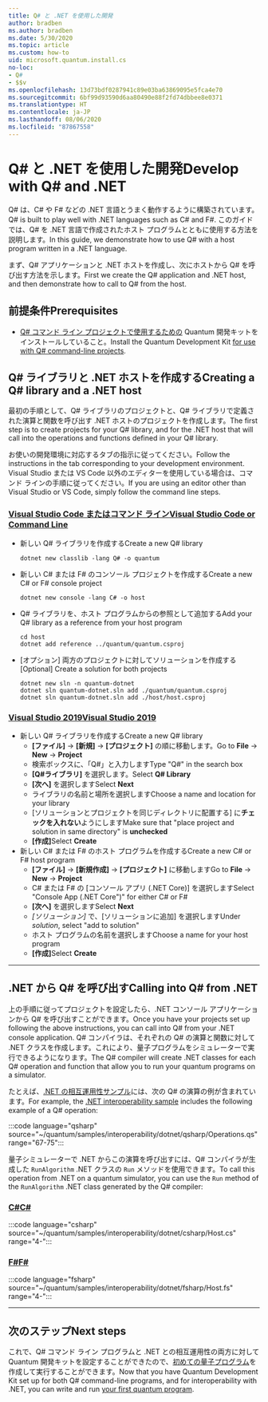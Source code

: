 ```yaml
---
title: Q# と .NET を使用した開発
author: bradben
ms.author: bradben
ms.date: 5/30/2020
ms.topic: article
ms.custom: how-to
uid: microsoft.quantum.install.cs
no-loc:
- Q#
- $$v
ms.openlocfilehash: 13d73bdf0287941c89e03ba63869095e5fca4e70
ms.sourcegitcommit: 6bf99d93590d6aa80490e88f2fd74dbbee8e0371
ms.translationtype: HT
ms.contentlocale: ja-JP
ms.lasthandoff: 08/06/2020
ms.locfileid: "87867558"
---
```

# <a name="develop-with-no-locq-and-net"></a><span data-ttu-id="c1092-102">Q# と .NET を使用した開発</span><span class="sxs-lookup"><span data-stu-id="c1092-102">Develop with Q# and .NET</span></span>

<span data-ttu-id="c1092-103">Q# は、C# や F# などの .NET 言語とうまく動作するように構築されています。</span><span class="sxs-lookup"><span data-stu-id="c1092-103">Q# is built to play well with .NET languages such as C# and F#.</span></span>
<span data-ttu-id="c1092-104">このガイドでは、Q# を .NET 言語で作成されたホスト プログラムとともに使用する方法を説明します。</span><span class="sxs-lookup"><span data-stu-id="c1092-104">In this guide, we demonstrate how to use Q# with a host program written in a .NET language.</span></span>

<span data-ttu-id="c1092-105">まず、Q# アプリケーションと .NET ホストを作成し、次にホストから Q# を呼び出す方法を示します。</span><span class="sxs-lookup"><span data-stu-id="c1092-105">First we create the Q# application and .NET host, and then demonstrate how to call to Q# from the host.</span></span>

## <a name="prerequisites"></a><span data-ttu-id="c1092-106">前提条件</span><span class="sxs-lookup"><span data-stu-id="c1092-106">Prerequisites</span></span>

- <span data-ttu-id="c1092-107">[Q# コマンド ライン プロジェクトで使用するための](xref:microsoft.quantum.install.standalone) Quantum 開発キットをインストールしていること。</span><span class="sxs-lookup"><span data-stu-id="c1092-107">Install the Quantum Development Kit [for use with Q# command-line projects](xref:microsoft.quantum.install.standalone).</span></span>

## <a name="creating-a-no-locq-library-and-a-net-host"></a><span data-ttu-id="c1092-108">Q# ライブラリと .NET ホストを作成する</span><span class="sxs-lookup"><span data-stu-id="c1092-108">Creating a Q# library and a .NET host</span></span>

<span data-ttu-id="c1092-109">最初の手順として、Q# ライブラリのプロジェクトと、Q# ライブラリで定義された演算と関数を呼び出す .NET ホストのプロジェクトを作成します。</span><span class="sxs-lookup"><span data-stu-id="c1092-109">The first step is to create projects for your Q# library, and for the .NET host that will call into the operations and functions defined in your Q# library.</span></span>

<span data-ttu-id="c1092-110">お使いの開発環境に対応するタブの指示に従ってください。</span><span class="sxs-lookup"><span data-stu-id="c1092-110">Follow the instructions in the tab corresponding to your development environment.</span></span>
<span data-ttu-id="c1092-111">Visual Studio または VS Code 以外のエディターを使用している場合は、コマンド ラインの手順に従ってください。</span><span class="sxs-lookup"><span data-stu-id="c1092-111">If you are using an editor other than Visual Studio or VS Code, simply follow the command line steps.</span></span>

### <a name="visual-studio-code-or-command-line"></a>[<span data-ttu-id="c1092-112">Visual Studio Code またはコマンド ライン</span><span class="sxs-lookup"><span data-stu-id="c1092-112">Visual Studio Code or Command Line</span></span>](#tab/tabid-cmdline)

- <span data-ttu-id="c1092-113">新しい Q# ライブラリを作成する</span><span class="sxs-lookup"><span data-stu-id="c1092-113">Create a new Q# library</span></span>

  ```dotnetcli
  dotnet new classlib -lang Q# -o quantum
  ```

- <span data-ttu-id="c1092-114">新しい C# または F# のコンソール プロジェクトを作成する</span><span class="sxs-lookup"><span data-stu-id="c1092-114">Create a new C# or F# console project</span></span>

  ```dotnetcli
  dotnet new console -lang C# -o host  
  ```

- <span data-ttu-id="c1092-115">Q# ライブラリを、ホスト プログラムからの参照として追加する</span><span class="sxs-lookup"><span data-stu-id="c1092-115">Add your Q# library as a reference from your host program</span></span>

  ```dotnetcli
  cd host
  dotnet add reference ../quantum/quantum.csproj
  ```

- <span data-ttu-id="c1092-116">[オプション] 両方のプロジェクトに対してソリューションを作成する</span><span class="sxs-lookup"><span data-stu-id="c1092-116">[Optional] Create a solution for both projects</span></span>

  ```dotnetcli
  dotnet new sln -n quantum-dotnet
  dotnet sln quantum-dotnet.sln add ./quantum/quantum.csproj
  dotnet sln quantum-dotnet.sln add ./host/host.csproj
  ```

### <a name="visual-studio-2019"></a>[<span data-ttu-id="c1092-117">Visual Studio 2019</span><span class="sxs-lookup"><span data-stu-id="c1092-117">Visual Studio 2019</span></span>](#tab/tabid-vs2019)

- <span data-ttu-id="c1092-118">新しい Q# ライブラリを作成する</span><span class="sxs-lookup"><span data-stu-id="c1092-118">Create a new Q# library</span></span>
  - <span data-ttu-id="c1092-119">**[ファイル]**  ->  **[新規]**  ->  **[プロジェクト]** の順に移動します。</span><span class="sxs-lookup"><span data-stu-id="c1092-119">Go to **File** -> **New** -> **Project**</span></span>
  - <span data-ttu-id="c1092-120">検索ボックスに、「Q#」と入力します</span><span class="sxs-lookup"><span data-stu-id="c1092-120">Type "Q#" in the search box</span></span>
  - <span data-ttu-id="c1092-121">**[Q#ライブラリ]** を選択します。</span><span class="sxs-lookup"><span data-stu-id="c1092-121">Select **Q# Library**</span></span>
  - <span data-ttu-id="c1092-122">**[次へ]** を選択します</span><span class="sxs-lookup"><span data-stu-id="c1092-122">Select **Next**</span></span>
  - <span data-ttu-id="c1092-123">ライブラリの名前と場所を選択します</span><span class="sxs-lookup"><span data-stu-id="c1092-123">Choose a name and location for your library</span></span>
  - <span data-ttu-id="c1092-124">[ソリューションとプロジェクトを同じディレクトリに配置する] に**チェックを入れない**ようにします</span><span class="sxs-lookup"><span data-stu-id="c1092-124">Make sure that "place project and solution in same directory" is **unchecked**</span></span>
  - <span data-ttu-id="c1092-125">**[作成]**</span><span class="sxs-lookup"><span data-stu-id="c1092-125">Select **Create**</span></span>
- <span data-ttu-id="c1092-126">新しい C# または F# のホスト プログラムを作成する</span><span class="sxs-lookup"><span data-stu-id="c1092-126">Create a new C# or F# host program</span></span>
  - <span data-ttu-id="c1092-127">**[ファイル]** → **[新規作成]** → **[プロジェクト]** に移動します</span><span class="sxs-lookup"><span data-stu-id="c1092-127">Go to **File** → **New** → **Project**</span></span>
  - <span data-ttu-id="c1092-128">C# または F# の [コンソール アプリ (.NET Core)] を選択します</span><span class="sxs-lookup"><span data-stu-id="c1092-128">Select "Console App (.NET Core")" for either C# or F#</span></span>
  - <span data-ttu-id="c1092-129">**[次へ]** を選択します</span><span class="sxs-lookup"><span data-stu-id="c1092-129">Select **Next**</span></span>
  - <span data-ttu-id="c1092-130">*[ソリューション]* で、[ソリューションに追加] を選択します</span><span class="sxs-lookup"><span data-stu-id="c1092-130">Under *solution*, select "add to solution"</span></span>
  - <span data-ttu-id="c1092-131">ホスト プログラムの名前を選択します</span><span class="sxs-lookup"><span data-stu-id="c1092-131">Choose a name for your host program</span></span>
  - <span data-ttu-id="c1092-132">**[作成]**</span><span class="sxs-lookup"><span data-stu-id="c1092-132">Select **Create**</span></span>

***

## <a name="calling-into-no-locq-from-net"></a><span data-ttu-id="c1092-133">.NET から Q# を呼び出す</span><span class="sxs-lookup"><span data-stu-id="c1092-133">Calling into Q# from .NET</span></span>

<span data-ttu-id="c1092-134">上の手順に従ってプロジェクトを設定したら、.NET コンソール アプリケーションから Q# を呼び出すことができます。</span><span class="sxs-lookup"><span data-stu-id="c1092-134">Once you have your projects set up following the above instructions, you can call into Q# from your .NET console application.</span></span>
<span data-ttu-id="c1092-135">Q# コンパイラは、それぞれの Q# の演算と関数に対して .NET クラスを作成します。これにより、量子プログラムをシミュレーターで実行できるようになります。</span><span class="sxs-lookup"><span data-stu-id="c1092-135">The Q# compiler will create .NET classes for each Q# operation and function that allow you to run your quantum programs on a simulator.</span></span>

<span data-ttu-id="c1092-136">たとえば、[.NET の相互運用性サンプル](https://github.com/microsoft/Quantum/tree/master/samples/interoperability/dotnet)には、次の Q# の演算の例が含まれています。</span><span class="sxs-lookup"><span data-stu-id="c1092-136">For example, the [.NET interoperability sample](https://github.com/microsoft/Quantum/tree/master/samples/interoperability/dotnet) includes the following example of a Q# operation:</span></span>

:::code language="qsharp" source="~/quantum/samples/interoperability/dotnet/qsharp/Operations.qs" range="67-75":::

<span data-ttu-id="c1092-137">量子シミュレーターで .NET からこの演算を呼び出すには、Q# コンパイラが生成した `RunAlgorithm` .NET クラスの `Run` メソッドを使用できます。</span><span class="sxs-lookup"><span data-stu-id="c1092-137">To call this operation from .NET on a quantum simulator, you can use the `Run` method of the `RunAlgorithm` .NET class generated by the Q# compiler:</span></span>

### <a name="c"></a>[<span data-ttu-id="c1092-138">C#</span><span class="sxs-lookup"><span data-stu-id="c1092-138">C#</span></span>](#tab/tabid-csharp)

:::code language="csharp" source="~/quantum/samples/interoperability/dotnet/csharp/Host.cs" range="4-":::

### <a name="f"></a>[<span data-ttu-id="c1092-139">F#</span><span class="sxs-lookup"><span data-stu-id="c1092-139">F#</span></span>](#tab/tabid-fsharp)

:::code language="fsharp" source="~/quantum/samples/interoperability/dotnet/fsharp/Host.fs" range="4-":::

***
    
## <a name="next-steps"></a><span data-ttu-id="c1092-140">次のステップ</span><span class="sxs-lookup"><span data-stu-id="c1092-140">Next steps</span></span>

<span data-ttu-id="c1092-141">これで、Q# コマンド ライン プログラムと .NET との相互運用性の両方に対して Quantum 開発キットを設定することができたので、[初めての量子プログラム](xref:microsoft.quantum.quickstarts.qrng)を作成して実行することができます。</span><span class="sxs-lookup"><span data-stu-id="c1092-141">Now that you have Quantum Development Kit set up for both Q# command-line programs, and for interoperability with .NET, you can write and run [your first quantum program](xref:microsoft.quantum.quickstarts.qrng).</span></span>
